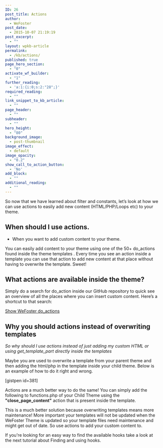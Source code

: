 ```yaml
---
ID: 26
post_title: Actions
author:
  - WeFoster
post_date:
  - 2015-10-07 21:19:19
post_excerpt:
  - ""
layout: wpkb-article
permalink:
  - /kb/actions/
published: true
page_hero_section:
  - "0"
activate_wf_builder:
  - "1"
further_reading:
  - 'a:1:{i:0;s:2:"28";}'
required_reading:
  - ""
link_snippet_to_kb_article:
  - ""
page_header:
  - ""
subheader:
  - ""
hero_height:
  - "80"
background_image:
  - post-thumbnail
image_effect:
  - default
image_opacity:
  - "0.2"
show_call_to_action_button:
  - 'No'
add_block:
  - ""
additional_reading:
  - ""
---
```

So now that we have learned about filter and constants, let’s look at how we can use actions to easily add new content (HTML/PHP/Loops etc) to your theme.

## When should I use actions.

*   When you want to add custom content to your theme.

You can easily add content to your theme using one of the 50+ do_actions found inside the theme templates . Every time you see an action inside a template you can use that action to add new content at that place without having to overwrite the template. Sweet!

## What actions are available inside the theme?

Simply do a search for do_action inside our GitHub repository to quick see an overview of all the places where you can insert custom content. Here’s a shortcut to that search:

[Show WeFoster do_actions][1]

## Why you should actions instead of overwriting templates

*So why should I use actions instead of just adding my custom HTML or using get_template_part directly inside the templates*

Maybe you are used to overwrite a template from your parent theme and then adding the html/php in the template inside your child theme. Below is an example of how to do it right and wrong.

[gistpen id=381]

Actions are a much better way to do the same! You can simply add the following to functions.php of your Child Theme using the **"close_page_content"** action that is present inside the template.

This is a much better solution because overwriting templates means more maintenance! More important your templates will not be updated when the WeFoster Theme is updated so your template files need maintenance and might get out of date. So use actions to add your custom content to.

If you're looking for an easy way to find the available hooks take a look at the next tutorial about Finding and using hooks.

 [1]: https://github.com/WeFoster/wefoster/search?utf8=%E2%9C%93&q=do_action